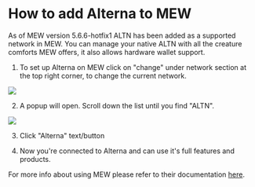 # How to add Alterna to MEW

As of MEW version 5.6.6-hotfix1 ALTN has been added as a supported network in MEW. You can manage your native ALTN with all
the creature comforts MEW offers, it also allows hardware wallet support. 

1. To set up Alterna on MEW click on "change" under network section at the top right corner, to change the current 
network.

![](.gitbook/assets/MEW_1.png)

2. A popup will open. Scroll down the list until you find "ALTN".

![](.gitbook/assets/MEW_2.png)

3. Click "Alterna" text/button

4. Now you're connected to Alterna and can use it's full features and products.

For more info about using MEW please refer to their documentation [here](https://kb.myetherwallet.com/).

